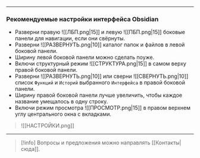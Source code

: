 ***
### Рекомендуемые настройки интерфейса Obsidian

- Разверни правую  ![[ЛБП.png|15]]  и левую  ![[ПБП.png|15]]  боковые панели для навигации, если они свёрнуты.
- Разверни  ![[РАЗВЕРНУТЬ.png|10]]  каталог папок и файлов в левой боковой панели.
- Ширину левой боковой панели можно сделать поуже.
- Включи структурный режим  ![[СТРУКТУРА.png|15]]  в самом верху правой боковой панели.
- Разверни  ![[РАЗВЕРНУТЬ.png|10]]  или сверни  ![[СВЕРНУТЬ.png|10]]  список `Функций` и `Историй` выбранного `Интерфейса` в правой боковой панели.
- Ширину правой боковой панели лучше увеличить, чтобы каждое название умещалось в одну строку.
- Включи режим просмотра  ![[ПРОСМОТР.png|15]]  в правом верхнем углу центрального окна с вкладками.

> ![[НАСТРОЙКИ.png]]

***

> [!info]
> Вопросы и предложения можно направлять [[Контакты|сюда]].
